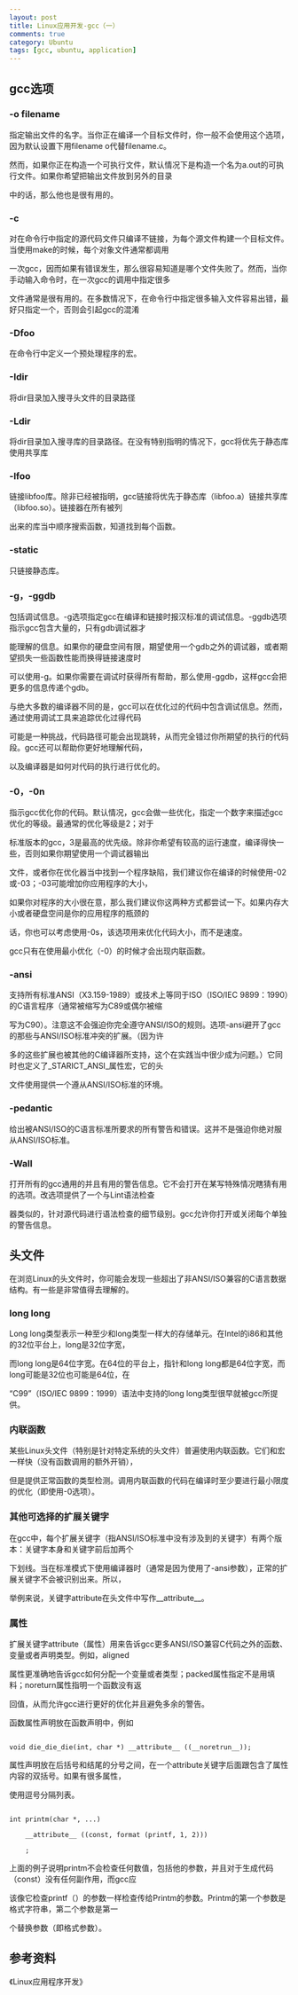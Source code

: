 ```yaml
---
layout: post
title: Linux应用开发-gcc（一）
comments: true
category: Ubuntu
tags: [gcc, ubuntu, application]
---
```


## gcc选项

### -o filename

指定输出文件的名字。当你正在编译一个目标文件时，你一般不会使用这个选项，因为默认设置下用filename o代替filename.c。

然而，如果你正在构造一个可执行文件，默认情况下是构造一个名为a.out的可执行文件。如果你希望把输出文件放到另外的目录

中的话，那么他也是很有用的。

### -c

对在命令行中指定的源代码文件只编译不链接，为每个源文件构建一个目标文件。当使用make的时候，每个对象文件通常都调用

一次gcc，因而如果有错误发生，那么很容易知道是哪个文件失败了。然而，当你手动输入命令时，在一次gcc的调用中指定很多

文件通常是很有用的。在多数情况下，在命令行中指定很多输入文件容易出错，最好只指定一个，否则会引起gcc的混淆

### -Dfoo

在命令行中定义一个预处理程序的宏。

### -Idir

将dir目录加入搜寻头文件的目录路径

### -Ldir

将dir目录加入搜寻库的目录路径。在没有特别指明的情况下，gcc将优先于静态库使用共享库

### -lfoo

链接libfoo库。除非已经被指明，gcc链接将优先于静态库（libfoo.a）链接共享库（libfoo.so）。链接器在所有被列

出来的库当中顺序搜索函数，知道找到每个函数。

### -static

只链接静态库。

### -g，-ggdb

包括调试信息。-g选项指定gcc在编译和链接时报汉标准的调试信息。-ggdb选项指示gcc包含大量的，只有gdb调试器才

能理解的信息。如果你的硬盘空间有限，期望使用一个gdb之外的调试器，或者期望损失一些函数性能而换得链接速度时

可以使用-g。如果你需要在调试时获得所有帮助，那么使用-ggdb，这样gcc会把更多的信息传递个gdb。

与绝大多数的编译器不同的是，gcc可以在优化过的代码中包含调试信息。然而，通过使用调试工具来追踪优化过得代码

可能是一种挑战，代码路径可能会出现跳转，从而完全错过你所期望的执行的代码段。gcc还可以帮助你更好地理解代码，

以及编译器是如何对代码的执行进行优化的。

### -0，-0n

指示gcc优化你的代码。默认情况，gcc会做一些优化，指定一个数字来描述gcc优化的等级。最通常的优化等级是2；对于

标准版本的gcc，3是最高的优先级。除非你希望有较高的运行速度，编译得快一些，否则如果你期望使用一个调试器输出

文件，或者你在优化器当中找到一个程序缺陷，我们建议你在编译的时候使用-02或-03；-03可能增加你应用程序的大小，

如果你对程序的大小很在意，那么我们建议你这两种方式都尝试一下。如果内存大小或者硬盘空间是你的应用程序的瓶颈的

话，你也可以考虑使用-0s，该选项用来优化代码大小，而不是速度。

gcc只有在使用最小优化（-0）的时候才会出现内联函数。

### -ansi

支持所有标准ANSI（X3.159-1989）或技术上等同于ISO（ISO/IEC 9899：1990）的C语言程序（通常被缩写为C89或偶尔被缩

写为C90）。注意这不会强迫你完全遵守ANSI/ISO的规则。选项-ansi避开了gcc的那些与ANSI/ISO标准冲突的扩展。（因为许

多的这些扩展也被其他的C编译器所支持，这个在实践当中很少成为问题。）它同时也定义了_STARICT_ANSI_属性宏，它的头

文件使用提供一个遵从ANSI/ISO标准的环境。

### -pedantic

给出被ANSI/ISO的C语言标准所要求的所有警告和错误。这并不是强迫你绝对服从ANSI/ISO标准。

### -Wall

打开所有的gcc通用的并且有用的警告信息。它不会打开在某写特殊情况瞎猜有用的选项。改选项提供了一个与Lint语法检查

器类似的，针对源代码进行语法检查的细节级别。gcc允许你打开或关闭每个单独的警告信息。

##  头文件

在浏览Linux的头文件时，你可能会发现一些超出了非ANSI/ISO兼容的C语言数据结构。有一些是非常值得去理解的。

### long long

Long long类型表示一种至少和long类型一样大的存储单元。在Intel的i86和其他的32位平台上，long是32位字宽，

而long long是64位字宽。在64位的平台上，指针和long long都是64位字宽，而long可能是32位也可能是64位，在

“C99”（ISO/IEC 9899：1999）语法中支持的long long类型很早就被gcc所提供。

### 内联函数

某些Linux头文件（特别是针对特定系统的头文件）普遍使用内联函数。它们和宏一样快（没有函数调用的额外开销），

但是提供正常函数的类型检测。调用内联函数的代码在编译时至少要进行最小限度的优化（即使用-0选项）。

### 其他可选择的扩展关键字

在gcc中，每个扩展关键字（指ANSI/ISO标准中没有涉及到的关键字）有两个版本：关键字本身和关键字前后加两个

下划线。当在标准模式下使用编译器时（通常是因为使用了-ansi参数），正常的扩展关键字不会被识别出来。所以，

举例来说，关键字attribute在头文件中写作__attribute__。

### 属性

扩展关键字attribute（属性）用来告诉gcc更多ANSI/ISO兼容C代码之外的函数、变量或者声明类型。例如，aligned

属性更准确地告诉gcc如何分配一个变量或者类型；packed属性指定不是用填料；noreturn属性指明一个函数没有返

回值，从而允许gcc进行更好的优化并且避免多余的警告。

函数属性声明放在函数声明中，例如

```

void die_die_die(int, char *) __attribute__ ((__noretrun__));

```

属性声明放在后括号和结尾的分号之间，在一个attribute关键字后面跟包含了属性内容的双括号。如果有很多属性，

使用逗号分隔列表。

```

int printm(char *, ...)

    __attribute__ ((const, format (printf, 1, 2)))

    ;

```

上面的例子说明printm不会检查任何数值，包括他的参数，并且对于生成代码（const）没有任何副作用，而gcc应

该像它检查printf（）的参数一样检查传给Printm的参数。Printm的第一个参数是格式字符串，第二个参数是第一

个替换参数（即格式参数）。

##  参考资料

《Linux应用程序开发》

